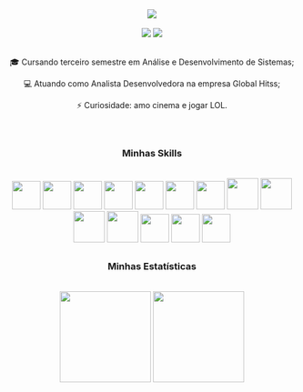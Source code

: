  <div align="center">    
   <img src="https://user-images.githubusercontent.com/99519903/207432268-fb0fcd1f-f347-45f7-a686-0da4a75c0369.png">
 </div>
 <div align="center">
   <br>
   <a href = "mailto:danyelly_mell@hotmail.com"><img src="https://img.shields.io/badge/-Gmail-%23333?style=for-the-badge&logo=gmail&logoColor=white"   target="_blank"></a>
   <a href="https://www.linkedin.com/in/daniele-flaviane-santos-almeida/" target="_blank"><img src="https://img.shields.io/badge/-LinkedIn-%230077B5?style=for-the-badge&logo=linkedin&logoColor=white" target="_blank"></a> 
 <br>
 </div>

<br>
<div style="display: inline_block">
  <div align="center" >
    <p width="100">🎓 Cursando terceiro semestre em Análise e Desenvolvimento de Sistemas; </p>                
    <p width="100">💻 Atuando como Analista Desenvolvedora na empresa Global Hitss; </p>                
    <p width="100">⚡ Curiosidade: amo cinema e jogar LOL.</p>
  </div>
  
 <br/>
</div>

##
<div align="center"> 

### Minhas Skills

<br>
 <img src="https://cdn.jsdelivr.net/gh/devicons/devicon/icons/html5/html5-plain-wordmark.svg" width="50" height="50"/>  <img src="https://cdn.jsdelivr.net/gh/devicons/devicon/icons/css3/css3-plain-wordmark.svg" width="50" height="50" />  <img src="https://cdn.jsdelivr.net/gh/devicons/devicon/icons/javascript/javascript-original.svg" width="50" height="50"/>
  <img src="https://cdn.jsdelivr.net/gh/devicons/devicon/icons/typescript/typescript-plain.svg" width="50" height="50" />
  <img src="https://cdn.jsdelivr.net/gh/devicons/devicon/icons/angularjs/angularjs-plain.svg" width="50" height="50"/>
   <img src="https://cdn.jsdelivr.net/gh/devicons/devicon/icons/react/react-original-wordmark.svg" width="50" height="50"/>
   <img src="https://cdn.jsdelivr.net/gh/devicons/devicon/icons/bootstrap/bootstrap-plain-wordmark.svg" width="50" height="50" />
<img src="https://cdn.jsdelivr.net/gh/devicons/devicon/icons/nodejs/nodejs-original-wordmark.svg" width="55" height="55"/>
<img src="https://cdn.jsdelivr.net/gh/devicons/devicon/icons/nestjs/nestjs-plain-wordmark.svg" width="55" height="55"/>  
  <img src="https://cdn.jsdelivr.net/gh/devicons/devicon/icons/java/java-original-wordmark.svg" width="55" height="55"/> <img src="https://cdn.jsdelivr.net/gh/devicons/devicon/icons/spring/spring-original-wordmark.svg" width="55" height="55" />  
<img src="https://cdn.jsdelivr.net/gh/devicons/devicon/icons/mysql/mysql-plain-wordmark.svg" width="50" height="50" />
<img src="https://cdn.jsdelivr.net/gh/devicons/devicon/icons/firebase/firebase-plain-wordmark.svg" width="50" height="50" />
 <img src="https://cdn.jsdelivr.net/gh/devicons/devicon/icons/git/git-plain-wordmark.svg" width="50" height="50" />
                           
</div>    

##
<div align="center">

### Minhas Estatísticas

 <br>
  <img height="160em" src="https://github-readme-stats-git-masterrstaa-rickstaa.vercel.app/api?username=Daniflav94&show_icons=true&theme=nightowl&include_all_commits=true&count_private=true"/>
  <img height="160em" src="https://github-readme-stats-git-masterrstaa-rickstaa.vercel.app/api/top-langs/?username=Daniflav94&layout=compact&langs_count=7&theme=nightowl"/>

</div>




       
